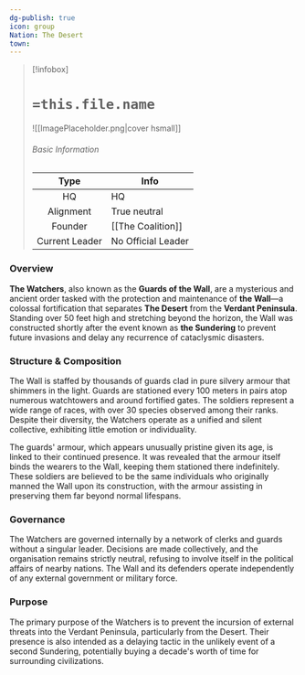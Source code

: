 ```yaml
---
dg-publish: true
icon: group
Nation: The Desert
town:
---
```

> [!infobox]
> 
>  # `=this.file.name`
> ![[ImagePlaceholder.png|cover hsmall]]
> ###### Basic Information
> 
>  Type | Info |
> :----: | --- |
>  HQ | HQ |
>  Alignment | True neutral |
>  Founder | [[The Coalition]] |
>  Current Leader | No Official Leader |


### Overview
**The Watchers**, also known as the **Guards of the Wall**, are a mysterious and ancient order tasked with the protection and maintenance of **the Wall**—a colossal fortification that separates **The Desert** from the **Verdant Peninsula**. Standing over 50 feet high and stretching beyond the horizon, the Wall was constructed shortly after the event known as **the Sundering** to prevent future invasions and delay any recurrence of cataclysmic disasters.

### Structure & Composition

The Wall is staffed by thousands of guards clad in pure silvery armour that shimmers in the light. Guards are stationed every 100 meters in pairs atop numerous watchtowers and around fortified gates. The soldiers represent a wide range of races, with over 30 species observed among their ranks. Despite their diversity, the Watchers operate as a unified and silent collective, exhibiting little emotion or individuality.

The guards' armour, which appears unusually pristine given its age, is linked to their continued presence. It was revealed that the armour itself binds the wearers to the Wall, keeping them stationed there indefinitely. These soldiers are believed to be the same individuals who originally manned the Wall upon its construction, with the armour assisting in preserving them far beyond normal lifespans.

### Governance

The Watchers are governed internally by a network of clerks and guards without a singular leader. Decisions are made collectively, and the organisation remains strictly neutral, refusing to involve itself in the political affairs of nearby nations. The Wall and its defenders operate independently of any external government or military force.

### Purpose

The primary purpose of the Watchers is to prevent the incursion of external threats into the Verdant Peninsula, particularly from the Desert. Their presence is also intended as a delaying tactic in the unlikely event of a second Sundering, potentially buying a decade's worth of time for surrounding civilizations.
